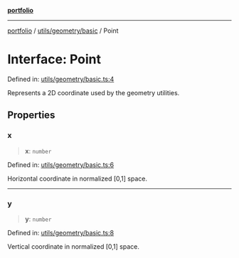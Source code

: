 [**portfolio**](../../../../README.md)

***

[portfolio](../../../../modules.md) / [utils/geometry/basic](../README.md) / Point

# Interface: Point

Defined in: [utils/geometry/basic.ts:4](https://github.com/tnorlund/Portfolio/blob/39c93805eecc9a3da570e5e2e4fb449fe564befe/portfolio/utils/geometry/basic.ts#L4)

Represents a 2D coordinate used by the geometry utilities.

## Properties

### x

> **x**: `number`

Defined in: [utils/geometry/basic.ts:6](https://github.com/tnorlund/Portfolio/blob/39c93805eecc9a3da570e5e2e4fb449fe564befe/portfolio/utils/geometry/basic.ts#L6)

Horizontal coordinate in normalized [0,1] space.

***

### y

> **y**: `number`

Defined in: [utils/geometry/basic.ts:8](https://github.com/tnorlund/Portfolio/blob/39c93805eecc9a3da570e5e2e4fb449fe564befe/portfolio/utils/geometry/basic.ts#L8)

Vertical coordinate in normalized [0,1] space.
